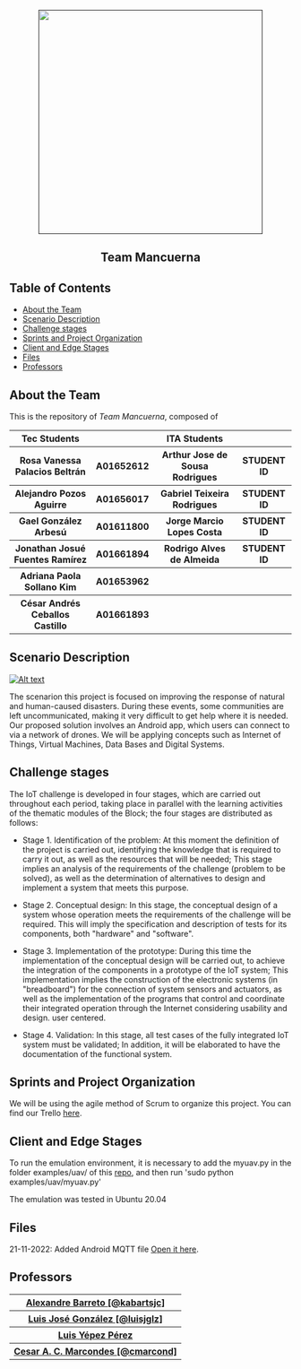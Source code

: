 <p align="center">
  <a href="" rel="noopener">
 <img src="https://javier.rodriguez.org.mx/itesm/2014/tecnologico-de-monterrey-blue-small.png" width="400"></a>
</p>

<h2 align="center">Team Mancuerna</h2>

<div align="center">
</div>


## Table of Contents

- [About the Team](#about)
- [Scenario Description](#scenario_desc)
- [Challenge stages](#stages)
- [Sprints and Project Organization](#org)
- [Client and Edge Stages](#client_edge)
- [Files](#files)
- [Professors](#authors)


## About the Team <a name = "about"></a>

This is the repository of _Team Mancuerna_, composed of
<table>
  <tr>
    <th> Tec Students <th>
    <th> ITA Students <th>
  </tr>
  <tr>
    <th> Rosa Vanessa Palacios Beltrán </th>
    <th> A01652612 </th>
    <th> Arthur Jose de Sousa Rodrigues </th>
    <th> STUDENT ID </th>
  </tr>

  <tr>
    <th> Alejandro Pozos Aguirre </th>
    <th> A01656017 </th>
    <th> Gabriel Teixeira Rodrigues </th>
    <th> STUDENT ID </th>
  </tr>

  <tr>
    <th> Gael González Arbesú </th>
    <th> A01611800 </th>
    <th> Jorge Marcio Lopes Costa </th>
    <th> STUDENT ID </th>
  </tr>

  <tr>
    <th> Jonathan Josué Fuentes Ramírez </th>
    <th> A01661894 </th>
    <th> Rodrigo Alves de Almeida </th>
    <th> STUDENT ID </th>
  </tr>
  
  <tr>
    <th> Adriana Paola Sollano Kim </th>
    <th> A01653962 </th>
    <th>  </th>
    <th>  </th>
  </tr>
  
  <tr>
    <th> César Andrés Ceballos Castillo </th>
    <th> A01661893 </th>
    <th>  </th>
    <th>  </th>
  </tr>
</table>


## Scenario Description <a name = "scenario_desc"></a>

[![Alt text](https://img.youtube.com/vi/PPkjYf4rd_E/0.jpg)](https://www.youtube.com/watch?v=PPkjYf4rd_E)

The scenarion this project is focused on improving the response of natural and human-caused disasters. During these events, some communities are left uncommunicated, making it very difficult to get help where it is needed. Our proposed solution involves an Android app, which users can connect to via a network of drones. We will be applying concepts such as Internet of Things, Virtual Machines, Data Bases and Digital Systems.

## Challenge stages <a name = "stages"></a>

The IoT challenge is developed in four stages, which are carried out throughout each period, taking place in parallel with the learning activities of the thematic modules of the Block; the four stages are distributed as follows:

- Stage 1. Identification of the problem: At this moment the definition of the project is carried out, identifying the knowledge that is required to carry it out, as well as the resources that will be needed; This stage implies an analysis of the requirements of the challenge (problem to be solved), as well as the determination of alternatives to design and implement a system that meets this purpose.

- Stage 2. Conceptual design: In this stage, the conceptual design of a system whose operation meets the requirements of the challenge will be required. This will imply the specification and description of tests for its components, both "hardware" and "software".

- Stage 3. Implementation of the prototype: During this time the implementation of the conceptual design will be carried out, to achieve the integration of the components in a prototype of the IoT system; This implementation implies the construction of the electronic systems (in "breadboard") for the connection of system sensors and actuators, as well as the implementation of the programs that control and coordinate their integrated operation through the Internet considering usability and design. user centered.

- Stage 4. Validation: In this stage, all test cases of the fully integrated IoT system must be validated; In addition, it will be elaborated to have the documentation of the functional system.

## Sprints and Project Organization <a name = "org"></a>

We will be using the agile method of Scrum to organize this project.
You can find our Trello [here](https://trello.com/b/mt1Vwk40/scrum-iot-mancuerna).


## Client and Edge Stages <a name = "client_edge"></a>

To run the emulation environment, it is necessary to add the myuav.py in the folder examples/uav/ of this [repo](https://github.com/intrig-unicamp/mininet-wifi), and then run 'sudo python examples/uav/myuav.py'

The emulation was tested in Ubuntu 20.04

## Files <a name = "files"></a>

21-11-2022: Added Android MQTT file
[Open it here](https://drive.google.com/file/d/1TmY5XhKw8CG3bGLYpq1ryeDlie939F2-/view?usp=sharing).

## Professors <a name = "authors"></a>
<table>
<tr>
  <th> <a href="https://github.com/kabartsjc" rel="noopener">Alexandre Barreto [@kabartsjc]</a> </th>
</tr>

<tr>
  <th> <a href="https://github.com/luisjglz" rel="noopener">Luis José González [@luisjglz]</a> </th>
</tr>

<tr>
  <th> <a href="https://www.researchgate.net/profile/Luis-Yepez-Perez" rel="noopener">Luis Yépez Pérez</a> </th>
</tr>

<tr>
  <th> <a href="https://github.com/cmarcond" rel="noopener">Cesar A. C. Marcondes [@cmarcond]</a> </th>
</tr>
</table>
